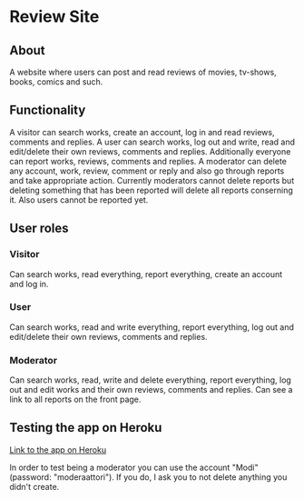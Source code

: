 # Review Site

## About
A website where users can post and read reviews of movies, tv-shows, books, comics and such.

## Functionality
A visitor can search works, create an account, log in and read reviews, comments and replies. A user can search works, log out and write, read and edit/delete their own reviews, comments and replies. Additionally everyone can report works, reviews, comments and replies. A moderator can delete any account, work, review, comment or reply and also go through reports and take appropriate action. Currently moderators cannot delete reports but deleting something that has been reported will delete all reports conserning it. Also users cannot be reported yet.

## User roles
### Visitor
Can search works, read everything, report everything, create an account and log in.
### User
Can search works, read and write everything, report everything, log out and edit/delete their own reviews, comments and replies.
### Moderator
Can search works, read, write and delete everything, report everything, log out and edit works and their own reviews, comments and replies. Can see a link to all reports on the front page.

## Testing the app on Heroku
[Link to the app on Heroku](https://tietokantasovellus-review-site.herokuapp.com/)

In order to test being a moderator you can use the account "Modi" (password: "moderaattori"). If you do, I ask you to not delete anything you didn't create.
